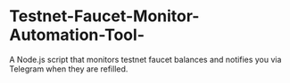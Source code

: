 # Testnet-Faucet-Monitor-Automation-Tool-
A Node.js script that monitors testnet faucet balances and notifies you via Telegram when they are refilled.
